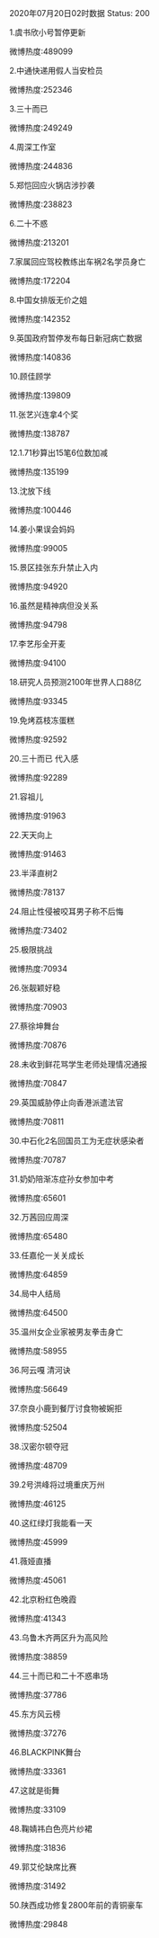 2020年07月20日02时数据
Status: 200

1.虞书欣小号暂停更新

微博热度:489099

2.中通快递用假人当安检员

微博热度:252346

3.三十而已

微博热度:249249

4.周深工作室

微博热度:244836

5.郑恺回应火锅店涉抄袭

微博热度:238823

6.二十不惑

微博热度:213201

7.家属回应驾校教练出车祸2名学员身亡

微博热度:172204

8.中国女排版无价之姐

微博热度:142352

9.英国政府暂停发布每日新冠病亡数据

微博热度:140836

10.顾佳顾学

微博热度:139809

11.张艺兴连拿4个奖

微博热度:138787

12.1.71秒算出15笔6位数加减

微博热度:135199

13.沈放下线

微博热度:100446

14.姜小果误会妈妈

微博热度:99005

15.景区挂张东升禁止入内

微博热度:94920

16.虽然是精神病但没关系

微博热度:94798

17.李艺彤全开麦

微博热度:94100

18.研究人员预测2100年世界人口88亿

微博热度:93345

19.免烤荔枝冻蛋糕

微博热度:92592

20.三十而已 代入感

微博热度:92289

21.容祖儿

微博热度:91963

22.天天向上

微博热度:91463

23.半泽直树2

微博热度:78137

24.阻止性侵被咬耳男子称不后悔

微博热度:73402

25.极限挑战

微博热度:70934

26.张靓颖好稳

微博热度:70903

27.蔡徐坤舞台

微博热度:70876

28.未收到鲜花骂学生老师处理情况通报

微博热度:70847

29.英国威胁停止向香港派遣法官

微博热度:70811

30.中石化2名回国员工为无症状感染者

微博热度:70787

31.奶奶陪渐冻症孙女参加中考

微博热度:65601

32.万茜回应周深

微博热度:65480

33.任嘉伦一关关成长

微博热度:64859

34.局中人结局

微博热度:64500

35.温州女企业家被男友拳击身亡

微博热度:58955

36.阿云嘎 清河诀

微博热度:56649

37.奈良小鹿到餐厅讨食物被婉拒

微博热度:52504

38.汉密尔顿夺冠

微博热度:48709

39.2号洪峰将过境重庆万州

微博热度:46125

40.这红绿灯我能看一天

微博热度:45999

41.薇娅直播

微博热度:45061

42.北京粉红色晚霞

微博热度:41343

43.乌鲁木齐两区升为高风险

微博热度:38859

44.三十而已和二十不惑串场

微博热度:37786

45.东方风云榜

微博热度:37276

46.BLACKPINK舞台

微博热度:33361

47.这就是街舞

微博热度:33109

48.鞠婧祎白色亮片纱裙

微博热度:31836

49.郭艾伦缺席比赛

微博热度:31492

50.陕西成功修复2800年前的青铜豪车

微博热度:29848

